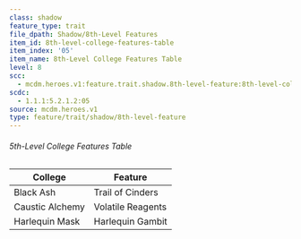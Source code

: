 ```yaml
---
class: shadow
feature_type: trait
file_dpath: Shadow/8th-Level Features
item_id: 8th-level-college-features-table
item_index: '05'
item_name: 8th-Level College Features Table
level: 8
scc:
  - mcdm.heroes.v1:feature.trait.shadow.8th-level-feature:8th-level-college-features-table
scdc:
  - 1.1.1:5.2.1.2:05
source: mcdm.heroes.v1
type: feature/trait/shadow/8th-level-feature
---
```


###### 5th-Level College Features Table

| College         | Feature           |
| --------------- | ----------------- |
| Black Ash       | Trail of Cinders  |
| Caustic Alchemy | Volatile Reagents |
| Harlequin Mask  | Harlequin Gambit  |
